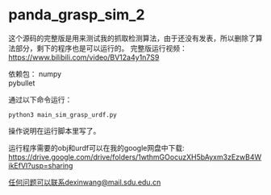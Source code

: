 # panda_grasp_sim_2

这个源码的完整版是用来测试我的抓取检测算法，由于还没有发表，所以删除了算法部分，剩下的程序也是可以运行的。
完整版运行视频：https://www.bilibili.com/video/BV12a4y1n7S9

依赖包：
numpy  
pybullet


通过以下命令运行：
```
python3 main_sim_grasp_urdf.py
```

操作说明在运行脚本里写了。

运行程序需要的obj和urdf可以在我的google网盘中下载: https://drive.google.com/drive/folders/1wthmGOocuzXH5bAyxm3zEzwB4WikEfVI?usp=sharing

任何问题可以联系dexinwang@mail.sdu.edu.cn
